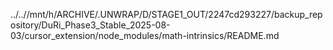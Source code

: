 ../..//mnt/h/ARCHIVE/.UNWRAP/D/STAGE1_OUT/2247cd293227/backup_repository/DuRi_Phase3_Stable_2025-08-03/cursor_extension/node_modules/math-intrinsics/README.md